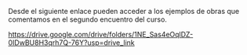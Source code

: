 Desde el siguiente enlace pueden acceder a los ejemplos de obras que comentamos en el segundo encuentro del curso.

https://drive.google.com/drive/folders/1NE_Sas4eOqlDZ-0IDwBU8H3qrh7Q-76Y?usp=drive_link
